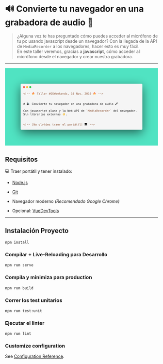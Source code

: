 # 🔊 Convierte tu navegador en una grabadora de audio 🎤

> ¿Alguna vez te has preguntado cómo puedes acceder al micrófono de tu pc usando javascript desde un navegador? Con la llegada de la API de `MediaRecorder` a los navegadores, hacer esto es muy fácil.   
> En este taller veremos, gracias a **javascript**, cómo acceder al micrófono desde el navegador y crear nuestra grabadora.

---

![main-image](src/assets/main.png)

## Requisitos

💻 Traer portátil y tener instalado:

- [Node.js](https://nodejs.org/es/)
- [Git](https://git-scm.com/)
- Navegador moderno _(Recomendado Google Chrome)_


- Opcional: [VueDevTools](https://github.com/vuejs/vue-devtools#installation)


---

## Instalación Proyecto
```
npm install
```

### Compilar + Live-Reloading para Desarrollo
```
npm run serve
```

### Compila y minimiza para production
```
npm run build
```

### Correr los test unitarios
```
npm run test:unit
```

### Ejecutar el linter
```
npm run lint
```

### Customize configuration
See [Configuration Reference](https://cli.vuejs.org/config/).
